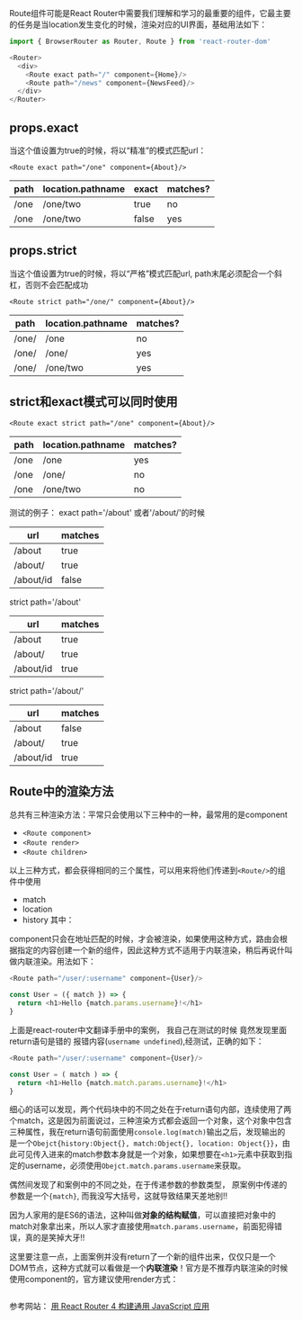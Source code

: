 Route组件可能是React Router中需要我们理解和学习的最重要的组件，它最主要的任务是当location发生变化的时候，渲染对应的UI界面，基础用法如下：
```js
import { BrowserRouter as Router, Route } from 'react-router-dom'

<Router>
  <div>
    <Route exact path="/" component={Home}/>
    <Route path="/news" component={NewsFeed}/>
  </div>
</Router>
```
props.exact
-
当这个值设置为true的时候，将以“精准”的模式匹配url：
```
<Route exact path="/one" component={About}/>
```
path	|location.pathname	|exact	|matches?
---|---|---|---
/one	|/one/two	|true|	no
/one	|/one/two	|false	|yes

props.strict
-
当这个值设置为true的时候，将以“严格”模式匹配url, path末尾必须配合一个斜杠，否则不会匹配成功
```
<Route strict path="/one/" component={About}/>
```
path	|location.pathname	|matches?
---|---|---
/one/	|/one	|no
/one/	|/one/	|yes
/one/	|/one/two	|yes
strict和exact模式可以同时使用
-
```
<Route exact strict path="/one" component={About}/>
```
path	|location.pathname	|matches?
---|---|---
/one	|/one	|yes
/one	|/one/	|no
/one	|/one/two	|no


测试的例子：
exact path='/about' 或者'/about/'的时候

url|matches
---|---
/about | true
/about/ | true
/about/id | false


strict path='/about'

url|matches
---|---
/about | true
/about/ | true
/about/id | true

strict path='/about/'

url|matches
---|---
/about | false
/about/ | true
/about/id | true



Route中的渲染方法
-
总共有三种渲染方法：平常只会使用以下三种中的一种，最常用的是component
- `<Route component>`
- `<Route render>`
- `<Route children>`

以上三种方式，都会获得相同的三个属性，可以用来将他们传递到`<Route/>`的组件中使用
- match
- location
- history
其中：

component只会在地址匹配的时候，才会被渲染，如果使用这种方式，路由会根据指定的内容创建一个新的组件，因此这种方式不适用于内联渲染，稍后再说什叫做内联渲染。用法如下：

```js
<Route path="/user/:username" component={User}/>

const User = ({ match }) => {
  return <h1>Hello {match.params.username}!</h1>
}
```
上面是react-router中文翻译手册中的案例， 我自己在测试的时候 竟然发现里面return语句是错的 报错内容(`username undefined`),经测试，正确的如下：
```js
<Route path="/user/:username" component={User}/>

const User = ( match ) => {
  return <h1>Hello {match.match.params.username}!</h1>
}
```
细心的话可以发现，两个代码块中的不同之处在于return语句内部，连续使用了两个match，这是因为前面说过，三种渲染方式都会返回一个对象，这个对象中包含三种属性，我在return语句前面使用`console.log(match)`输出之后，发现输出的是一个`Obejct{history:Object{}, match:Object{}, location: Object{}}`，由此可见传入进来的match参数本身就是一个对象，如果想要在`<h1>`元素中获取到指定的username，必须使用`Obejct.match.params.username`来获取。 

偶然间发现了和案例中的不同之处，在于传递参数的参数类型， 原案例中传递的参数是一个`{match}`, 而我没写大括号，这就导致结果天差地别!!

因为人家用的是ES6的语法，这种叫做**对象的结构赋值**，可以直接把对象中的match对象拿出来，所以人家才直接使用`match.params.username`，前面犯得错误，真的是笑掉大牙!!

这里要注意一点，上面案例并没有return了一个新的组件出来，仅仅只是一个DOM节点，这种方式就可以看做是一个**内联渲染**！官方是不推荐内联渲染的时候使用component的，官方建议使用render方式：
```js

```

参考网站：
<a href="http://www.oschina.net/translate/universal-web-apps-with-react-router-4">用 React Router 4 构建通用 JavaScript 应用</a>